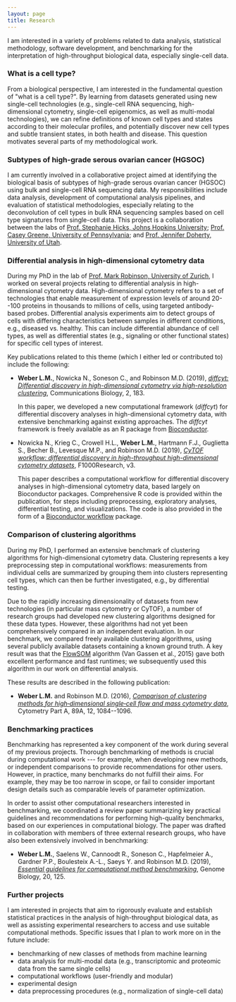 ```yaml
---
layout: page
title: Research
---
```



I am interested in a variety of problems related to data analysis, statistical methodology, software development, and benchmarking for the interpretation of high-throughput biological data, especially single-cell data.



### What is a cell type?

From a biological perspective, I am interested in the fundamental question of "what is a cell type?". By learning from datasets generated using new single-cell technologies (e.g., single-cell RNA sequencing, high-dimensional cytometry, single-cell epigenomics, as well as multi-modal technologies), we can refine definitions of known cell types and states according to their molecular profiles, and potentially discover new cell types and subtle transient states, in both health and disease. This question motivates several parts of my methodological work.



### Subtypes of high-grade serous ovarian cancer (HGSOC)

I am currently involved in a collaborative project aimed at identifying the biological basis of subtypes of high-grade serous ovarian cancer (HGSOC) using bulk and single-cell RNA sequencing data. My responsibilities include data analysis, development of computational analysis pipelines, and evaluation of statistical methodologies, especially relating to the deconvolution of cell types in bulk RNA sequencing samples based on cell type signatures from single-cell data. This project is a collaboration between the labs of [Prof. Stephanie Hicks, Johns Hopkins University](https://www.stephaniehicks.com/); [Prof. Casey Greene, University of Pennsylvania](http://www.greenelab.com/); and [Prof. Jennifer Doherty, University of Utah](https://uofuhealth.utah.edu/huntsman/labs/doherty/).



### Differential analysis in high-dimensional cytometry data

During my PhD in the lab of [Prof. Mark Robinson, University of Zurich](https://robinsonlabuzh.github.io/), I worked on several projects relating to differential analysis in high-dimensional cytometry data. High-dimensional cytometry refers to a set of technologies that enable measurement of expression levels of around 20--100 proteins in thousands to millions of cells, using targeted antibody-based probes. Differential analysis experiments aim to detect groups of cells with differing characteristics between samples in different conditions, e.g., diseased vs. healthy. This can include differential abundance of cell types, as well as differential states (e.g., signaling or other functional states) for specific cell types of interest.

Key publications related to this theme (which I either led or contributed to) include the following:

- **Weber L.M.**, Nowicka N., Soneson C., and Robinson M.D. (2019), [*diffcyt: Differential discovery in high-dimensional cytometry via high-resolution clustering*](https://www.nature.com/articles/s42003-019-0415-5), Communications Biology, 2, 183.

    In this paper, we developed a new computational framework (*diffcyt*) for differential discovery analyses in high-dimensional cytometry data, with extensive benchmarking against existing approaches. The *diffcyt* framework is freely available as an R package from [Bioconductor](http://bioconductor.org/packages/diffcyt).

- Nowicka N., Krieg C., Crowell H.L., **Weber L.M.**, Hartmann F.J., Guglietta S., Becher B., Levesque M.P., and Robinson M.D. (2019), [*CyTOF workflow: differential discovery in high-throughput high-dimensional cytometry datasets*](https://f1000research.com/articles/6-748), F1000Research, v3.

    This paper describes a computational workflow for differential discovery analyses in high-dimensional cytometry data, based largely on Bioconductor packages. Comprehensive R code is provided within the publication, for steps including preprocessing, exploratory analyses, differential testing, and visualizations. The code is also provided in the form of a [Bioconductor workflow](https://bioconductor.org/packages/cytofWorkflow) package.



### Comparison of clustering algorithms

During my PhD, I performed an extensive benchmark of clustering algorithms for high-dimensional cytometry data. Clustering represents a key preprocessing step in computational workflows: measurements from individual cells are summarized by grouping them into clusters representing cell types, which can then be further investigated, e.g., by differential testing.

Due to the rapidly increasing dimensionality of datasets from new technologies (in particular mass cytometry or CyTOF), a number of research groups had developed new clustering algorithms designed for these data types. However, these algorithms had not yet been comprehensively compared in an independent evaluation. In our benchmark, we compared freely available clustering algorithms, using several publicly available datasets containing a known ground truth. A key result was that the [FlowSOM](https://bioconductor.org/packages/FlowSOM) algorithm (Van Gassen et al., 2015) gave both excellent performance and fast runtimes; we subsequently used this algorithm in our work on differential analysis.

These results are described in the following publication:

- **Weber L.M.** and Robinson M.D. (2016), [*Comparison of clustering methods for high‐dimensional single‐cell flow and mass cytometry data*](https://onlinelibrary.wiley.com/doi/full/10.1002/cyto.a.23030), Cytometry Part A, 89A, 12, 1084--1096.



### Benchmarking practices

Benchmarking has represented a key component of the work during several of my previous projects. Thorough benchmarking of methods is crucial during computational work --- for example, when developing new methods, or independent comparisons to provide recommendations for other users. However, in practice, many benchmarks do not fulfill their aims. For example, they may be too narrow in scope, or fail to consider important design details such as comparable levels of parameter optimization.

In order to assist other computational researchers interested in benchmarking, we coordinated a review paper summarizing key practical guidelines and recommendations for performing high-quality benchmarks, based on our experiences in computational biology. The paper was drafted in collaboration with members of three external research groups, who have also been extensively involved in benchmarking:

- **Weber L.M.**, Saelens W., Cannoodt R., Soneson C., Hapfelmeier A., Gardner P.P., Boulesteix A.-L., Saeys Y. and Robinson M.D. (2019), [*Essential guidelines for computational method benchmarking*](https://genomebiology.biomedcentral.com/articles/10.1186/s13059-019-1738-8), Genome Biology, 20, 125.



### Further projects

I am interested in projects that aim to rigorously evaluate and establish statistical practices in the analysis of high-throughput biological data, as well as assisting experimental researchers to access and use suitable computational methods. Specific issues that I plan to work more on in the future include:

- benchmarking of new classes of methods from machine learning
- data analysis for multi-modal data (e.g., transcriptomic and proteomic data from the same single cells)
- computational workflows (user-friendly and modular)
- experimental design
- data preprocessing procedures (e.g., normalization of single-cell data)



<!--

note: to add links to other pages: [Publications](pages/publications.html)

-->


